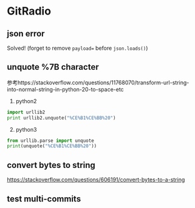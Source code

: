 # GitRadio

## json error

Solved! (forget to remove `payload=` before `json.loads()`)

## unquote %7B character

参考https://stackoverflow.com/questions/11768070/transform-url-string-into-normal-string-in-python-20-to-space-etc

1. python2

```python
import urllib2
print urllib2.unquote("%CE%B1%CE%BB%20")
```

2. python3

```python
from urllib.parse import unquote
print(unquote("%CE%B1%CE%BB%20"))
```

## convert bytes to string

https://stackoverflow.com/questions/606191/convert-bytes-to-a-string

## test multi-commits
